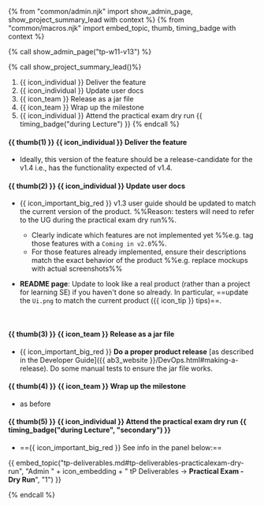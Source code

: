 {% from "common/admin.njk" import show_admin_page, show_project_summary_lead with context %}
{% from "common/macros.njk" import embed_topic, thumb, timing_badge with context %}



{% call show_admin_page("tp-w11-v13") %}
<div id="main">

{% call show_project_summary_lead()%}

1. {{ icon_individual }} Deliver the feature
1. {{ icon_individual }} Update user docs
1. {{ icon_team }} Release as a jar file
1. {{ icon_team }} Wrap up the milestone
1. {{ icon_individual }} Attend the practical exam dry run {{ timing_badge("during Lecture") }}
{% endcall %}

<div id="body">

#### {{ thumb(1) }} {{ icon_individual }} Deliver the feature

* Ideally, this version of the feature should be a release-candidate for the v1.4 i.e., has the functionality expected of v1.4.


#### {{ thumb(2) }} {{ icon_individual }} Update user docs

* {{ icon_important_big_red }} v1.3 user guide should be updated to match the current version of the product. %%Reason: testers will need to refer to the UG during the practical exam dry run%%.
  * Clearly indicate which features are not implemented yet %%e.g. tag those features with a `Coming in v2.0`%%.
  * For those features already implemented, ensure their descriptions match the exact behavior of the product %%e.g. replace mockups with actual screenshots%%

* **README page**: Update to look like a real product (rather than a project for learning SE) if you haven't done so already. In particular, ==update the `Ui.png` to match the current product (<trigger trigger="click" for="modal:v13-tipsForProductScreenshot">{{ icon_tip }} tips</trigger>)==.

<modal large title="Admin → Project Deliverables → Website" id="modal:v13-tipsForProductScreenshot">
  <include src="tp-deliverables-website.mbdf#tips-for-product-screenshot"/>
</modal>


#### {{ thumb(3) }} {{ icon_team }} Release as a jar file

* {{ icon_important_big_red }} **Do a <tooltip content="resulting in a jar file on GitHub that can be downloaded by potential users">proper product release</tooltip>** [as described in the Developer Guide]({{ ab3_website }}/DevOps.html#making-a-release). Do some manual tests to ensure the jar file works.


#### {{ thumb(4) }} {{ icon_team }} Wrap up the milestone

* as before


#### {{ thumb(5) }} {{ icon_individual }} Attend the practical exam dry run {{ timing_badge("during Lecture", "secondary") }}

* =={{ icon_important_big_red }} See info in the panel below:==

<div class="indented-level2">

{{ embed_topic("tp-deliverables.md#tp-deliverables-practicalexam-dry-run", "Admin " + icon_embedding + " tP Deliverables → **Practical Exam - Dry Run**", "1") }}
</div>


</div>
</div>

{% endcall %}
